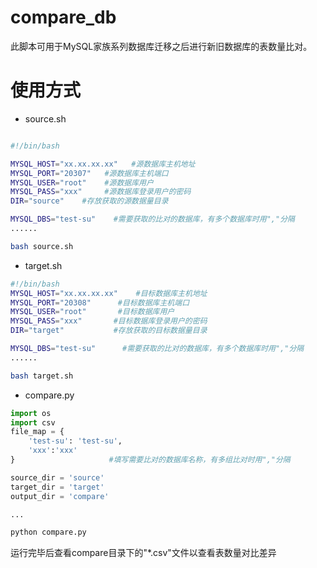 # compare_db

此脚本可用于MySQL家族系列数据库迁移之后进行新旧数据库的表数量比对。

# 使用方式

- source.sh

```sh

#!/bin/bash

MYSQL_HOST="xx.xx.xx.xx"   #源数据库主机地址
MYSQL_PORT="20307"   #源数据库主机端口
MYSQL_USER="root"    #源数据库用户
MYSQL_PASS="xxx"     #源数据库登录用户的密码
DIR="source"    #存放获取的源数据量目录

MYSQL_DBS="test-su"    #需要获取的比对的数据库，有多个数据库时用","分隔
......

bash source.sh
```

- target.sh

```sh
#!/bin/bash
MYSQL_HOST="xx.xx.xx.xx"    #目标数据库主机地址 
MYSQL_PORT="20308"      #目标数据库主机端口
MYSQL_USER="root"       #目标数据库用户
MYSQL_PASS="xxx"       #目标数据库登录用户的密码
DIR="target"           #存放获取的目标数据量目录   

MYSQL_DBS="test-su"      #需要获取的比对的数据库，有多个数据库时用","分隔
......

bash target.sh
```

- compare.py

```python
import os
import csv
file_map = {
    'test-su': 'test-su',
    'xxx':'xxx'
}                     #填写需要比对的数据库名称，有多组比对时用","分隔

source_dir = 'source'
target_dir = 'target'
output_dir = 'compare'

...

python compare.py
```

运行完毕后查看compare目录下的"*.csv"文件以查看表数量对比差异